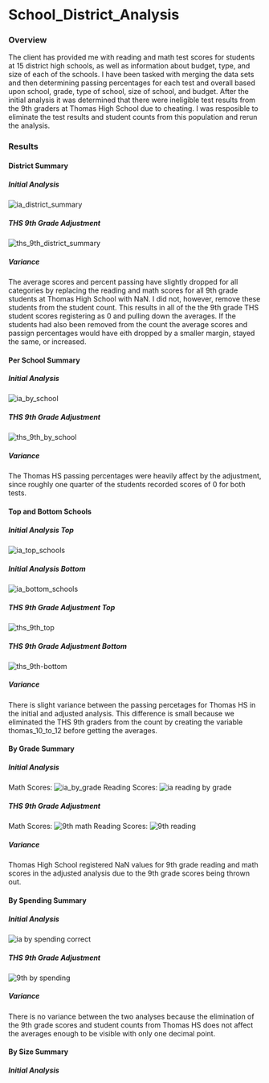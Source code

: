 # School_District_Analysis

### Overview
The client has provided me with reading and math test scores for students at 15 district high schools, as well as information about budget, type, and size of each of the schools. I have been tasked with merging the data sets and then determining passing percentages for each test and overall based upon school, grade, type of school, size of school, and budget. After the initial analysis it was determined that there were ineligible test results from the 9th graders at Thomas High School due to cheating.  I was resposible to eliminate the test results and student counts from this population and rerun the analysis.

### Results

#### District Summary

##### Initial Analysis
![ia_district_summary](https://user-images.githubusercontent.com/86164867/127041715-a408eb04-3adc-4bf9-a2d7-8388429d936d.PNG)
##### THS 9th Grade Adjustment
![ths_9th_district_summary](https://user-images.githubusercontent.com/86164867/127041853-9019466f-40fd-4f97-af81-39cfaba71988.PNG)
##### Variance 
The average scores and percent passing have slightly dropped for all categories by replacing the reading and math scores for all 9th grade students at Thomas High School with NaN.  I did not, however, remove these students from the student count. This results in all of the the 9th grade THS student scores registering as 0 and pulling down the averages. If the students had also been removed from the count the average scores and passign percentages would have eith dropped by a smaller margin, stayed the same, or increased.

#### Per School Summary

##### Initial Analysis
![ia_by_school](https://user-images.githubusercontent.com/86164867/127042702-181addad-144b-4569-b6e4-507de06fe101.PNG)
##### THS 9th Grade Adjustment
![ths_9th_by_school](https://user-images.githubusercontent.com/86164867/127042847-b422cc99-dbea-4f3d-8e90-22d377930eb5.PNG)
##### Variance
The Thomas HS passing percentages were heavily affect by the adjustment, since roughly one quarter of the students recorded scores of 0 for both tests.

#### Top and Bottom Schools

##### Initial Analysis Top
![ia_top_schools](https://user-images.githubusercontent.com/86164867/127043289-f667481a-0ae1-437b-bb6a-f840a374f3eb.PNG)
##### Initial Analysis Bottom
![ia_bottom_schools](https://user-images.githubusercontent.com/86164867/127043399-401ae81c-d697-409d-8db0-9b01c630b460.PNG)
##### THS 9th Grade Adjustment Top
![ths_9th_top](https://user-images.githubusercontent.com/86164867/127043535-a83f45eb-e275-4b82-a0f8-2969c68dc0f8.PNG)
##### THS 9th Grade Adjustment Bottom
![ths_9th-bottom](https://user-images.githubusercontent.com/86164867/127045435-84c06204-c6ee-4cd1-b09f-d213b9d6da94.PNG)
##### Variance
There is slight variance between the passing percetages for Thomas HS in the initial and adjusted analysis. This difference is small because we eliminated the THS 9th graders from the count by creating the variable thomas_10_to_12 before getting the averages.

#### By Grade Summary

##### Initial Analysis
Math Scores:
![ia_by_grade](https://user-images.githubusercontent.com/86164867/127047662-10f9093a-b5e2-4864-8f0f-edcabe7dd038.PNG)
Reading Scores:
![ia reading by grade](https://user-images.githubusercontent.com/86164867/127048410-5ab85bca-b421-4dae-8b8c-5bbaee118d43.PNG)
##### THS 9th Grade Adjustment
Math Scores:
![9th math](https://user-images.githubusercontent.com/86164867/127048531-c6bb95ab-a2b6-413d-83b1-f17beb9b4301.PNG)
Reading Scores:
![9th reading](https://user-images.githubusercontent.com/86164867/127048590-5009e9a5-c3c5-4a9e-8bad-a286e58117c6.PNG)
##### Variance
Thomas High School registered NaN values for 9th grade reading and math scores in the adjusted analysis due to the 9th grade scores being thrown out.

#### By Spending Summary

##### Initial Analysis
![ia by spending correct](https://user-images.githubusercontent.com/86164867/127049899-d8af0de2-bb93-487c-b13f-a0c4acfa5d05.PNG)
##### THS 9th Grade Adjustment
![9th by spending](https://user-images.githubusercontent.com/86164867/127049608-5c0b2c29-5a31-4511-be57-a73e398d5ad8.PNG)
##### Variance
There is no variance between the two analyses because the elimination of the 9th grade scores and student counts from Thomas HS does not affect the averages enough to be visible with only one decimal point.


#### By Size Summary

##### Initial Analysis







